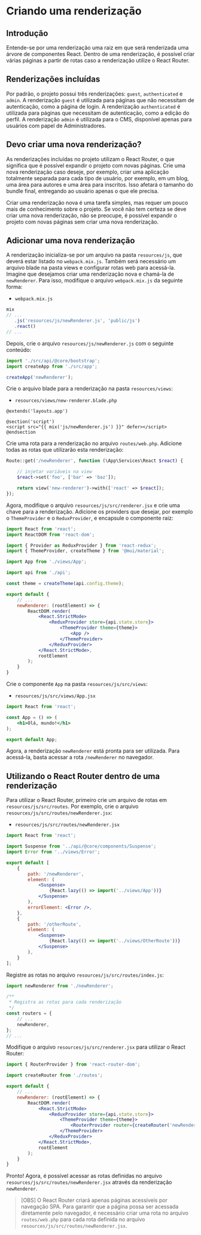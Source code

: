 # Criando uma renderização

## Introdução

Entende-se por uma renderização uma raiz em que será renderizada uma árvore de componentes React. Dentro de uma renderização, é possível criar várias páginas a partir de rotas caso a renderização utilize o React Router.

## Renderizações incluídas

Por padrão, o projeto possui três renderizações: `guest`, `authenticated` e `admin`. A renderização `guest` é utilizada para páginas que não necessitam de autenticação, como a página de login. A renderização `authenticated` é utilizada para páginas que necessitam de autenticação, como a edição do perfil. A renderização `admin` é utilizada para o CMS, disponível apenas para usuários com papel de Administradores.

## Devo criar uma nova renderização?

As renderizações incluídas no projeto utilizam o React Router, o que significa que é possível expandir o projeto com novas páginas. Crie uma nova renderização caso deseje, por exemplo, criar uma aplicação totalmente separada para cada tipo de usuário, por exemplo, em um blog, uma área para autores e uma área para inscritos. Isso afetará o tamanho do bundle final, entregando ao usuário apenas o que ele precisa.

Criar uma renderização nova é uma tarefa simples, mas requer um pouco mais de conhecimento sobre o projeto. Se você não tem certeza se deve criar uma nova renderização, não se preocupe, é possível expandir o projeto com novas páginas sem criar uma nova renderização.

## Adicionar uma nova renderização

A renderização inicializa-se por um arquivo na pasta `resources/js`, que deverá estar listado no `webpack.mix.js`. Também será necessário um arquivo blade na pasta views e configurar rotas web para acessá-la. Imagine que desejamos criar uma renderização nova e chamá-la de `newRenderer`. Para isso, modifique o arquivo `webpack.mix.js` da seguinte forma:

 - `webpack.mix.js`

```js
mix
// ...
   .js('resources/js/newRenderer.js', 'public/js')
   .react()
// ...
```

Depois, crie o arquivo `resources/js/newRenderer.js` com o seguinte conteúdo:

```js
import './src/api/@core/bootstrap';
import createApp from './src/app';

createApp('newRenderer');
```

Crie o arquivo blade para a renderização na pasta `resources/views`:

 - `resources/views/new-renderer.blade.php`
```blade
@extends('layouts.app')

@section('script')
<script src="{{ mix('js/newRenderer.js') }}" defer></script>
@endsection
```

Crie uma rota para a renderização no arquivo `routes/web.php`. Adicione todas as rotas que utilizarão esta renderização:

```php
Route::get('/newRenderer', function (\App\Services\React $react) {

    // injetar variáveis na view
    $react->set('foo', ['bar' => 'baz']);

    return view('new-renderer')->with(['react' => $react]);
});
```

Agora, modifique o arquivo `resources/js/src/renderer.jsx` e crie uma chave para a renderização. Adicione os providers que desejar, por exemplo o `ThemeProvider` e o `ReduxProvider`, e encapsule o componente raiz:

```jsx
import React from 'react';
import ReactDOM from 'react-dom';

import { Provider as ReduxProvider } from 'react-redux';
import { ThemeProvider, createTheme } from '@mui/material';

import App from './views/App';

import api from './api';

const theme = createTheme(api.config.theme);

export default {
    // ...
    newRenderer: (rootElement) => {
        ReactDOM.render(
            <React.StrictMode>
                <ReduxProvider store={api.state.store}>
                    <ThemeProvider theme={theme}>
                        <App />
                    </ThemeProvider>
                </ReduxProvider>
            </React.StrictMode>,
            rootElement
        );
    }
}
```

Crie o componente `App` na pasta `resources/js/src/views`:

 - `resources/js/src/views/App.jsx`
```jsx
import React from 'react';

const App = () => (
    <h1>Olá, mundo!</h1>
);

export default App;
```

Agora, a renderização `newRenderer` está pronta para ser utilizada. Para acessá-la, basta acessar a rota `/newRenderer` no navegador.

## Utilizando o React Router dentro de uma renderização

Para utilizar o React Router, primeiro crie um arquivo de rotas em `resources/js/src/routes`. Por exemplo, crie o arquivo `resources/js/src/routes/newRenderer.jsx`:

 - `resources/js/src/routes/newRenderer.jsx`
```jsx
import React from 'react';

import Suspense from '../api/@core/components/Suspense';
import Error from '../views/Error';

export default [
    {
        path: '/newRenderer',
        element: (
            <Suspense>
                {React.lazy(() => import('../views/App'))}
            </Suspense>
        ),
        errorElement: <Error />,
    },
    {
        path: '/otherRoute',
        element: (
            <Suspense>
                {React.lazy(() => import('../views/OtherRoute'))}
            </Suspense>
        ),
    }
];
```

Registre as rotas no arquivo `resources/js/src/routes/index.js`:

```js
import newRenderer from './newRenderer';

/**
 * Registra as rotas para cada renderização
 */ 
const routers = {
    // ...
    newRenderer,
};
// ...
```

Modifique o arquivo `resources/js/src/renderer.jsx` para utilizar o React Router:

```jsx
import { RouterProvider } from 'react-router-dom';

import createRouter from './routes';

export default {
    // ...
    newRenderer: (rootElement) => {
        ReactDOM.render(
            <React.StrictMode>
                <ReduxProvider store={api.state.store}>
                    <ThemeProvider theme={theme}>
                        <RouterProvider router={createRouter('newRenderer')} />
                    </ThemeProvider>
                </ReduxProvider>
            </React.StrictMode>,
            rootElement
        );
    }
}
```

Pronto! Agora, é possível acessar as rotas definidas no arquivo `resources/js/src/routes/newRenderer.jsx` através da renderização `newRenderer`.

> [OBS] O React Router criará apenas páginas acessíveis por navegação SPA. Para garantir que a página possa ser acessada diretamente pelo navegador, é necessário criar uma rota no arquivo `routes/web.php` para cada rota definida no arquivo `resources/js/src/routes/newRenderer.jsx`.
